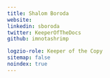```yaml
---
title: Shalom Boroda
website: 
linkedin: sboroda
twitter: KeeperOfTheDocs
github: imnotashrimp

logzio-role: Keeper of the Copy
sitemap: false
noindex: true
---
```

